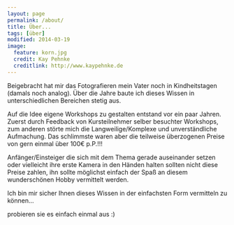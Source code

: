 ```yaml
---
layout: page
permalink: /about/
title: Über...
tags: [über]
modified: 2014-03-19
image:
  feature: korn.jpg
  credit: Kay Pehnke
  creditlink: http://www.kaypehnke.de
---
```


Beigebracht hat mir das Fotografieren mein Vater noch in Kindheitstagen (damals noch analog). Über die Jahre baute ich dieses Wissen in unterschiedlichen Bereichen stetig aus. 
 
Auf die Idee eigene Workshops zu gestalten entstand vor ein paar Jahren. Zuerst durch Feedback von Kursteilnehmer selber besuchter Workshops, zum anderen störte mich die Langweilige/Komplexe und unverständliche Aufmachung. Das schlimmste waren aber die teilweise überzogenen Preise von gern einmal über 100€ p.P.!!!

Anfänger/Einsteiger die sich mit dem Thema gerade auseinander setzen oder vielleicht  ihre erste Kamera in den Händen halten sollten nicht diese Preise zahlen, ihn sollte möglichst einfach der Spaß an diesem wunderschönen Hobby vermittelt werden.  

Ich bin mir sicher Ihnen dieses Wissen in der einfachsten Form vermitteln zu können... 

probieren sie es einfach einmal aus :)